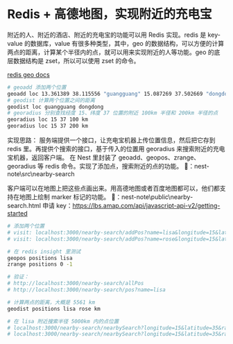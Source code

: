 # Redis + 高德地图，实现附近的充电宝

附近的人、附近的酒店、附近的充电宝的功能可以用 Redis 实现。redis 是 key-value 的数据库，value 有很多种类型，其中，geo 的数据结构，可以方便的计算两点的距离，计算某个半径内的点，就可以用来实现附近的人等功能。geo 的底层数据结构是 zset，所以可以使用 zset 的命令。

[redis geo docs](https://redis.io/docs/latest/develop/data-types/geospatial/)

```sh
# geoadd 添加两个位置
geoadd loc 13.361389 38.115556 "guangguang" 15.087269 37.502669 "dongdong"
# geodist 计算两个位置之间的距离
geodist loc guangguang dongdong
# georadius 分别查找经度 15、纬度 37 位置的附近 100km 半径和 200km 半径的点
georadius loc 15 37 100 km
georadius loc 15 37 200 km
```

实现思路：
服务端提供一个接口，让充电宝机器上传位置信息，然后把它存到 redis 里。再提供个搜索的接口，基于传入的位置用 georadius 来搜索附近的充电宝机器，返回客户端。
在 Nest 里封装了 geoadd、geopos、zrange、georadius 等 redis 命令。实现了添加点，搜索附近的点的功能。
🌰：nest-note\src\nearby-search

客户端可以在地图上把这些点画出来。用高德地图或者百度地图都可以，他们都支持在地图上绘制 marker 标记的功能。
🌰：nest-note\public\nearby-search.html
申请 key：https://lbs.amap.com/api/javascript-api-v2/getting-started

```sh
# 添加两个位置
# visit: localhost:3000/nearby-search/addPos?name=lisa&longitude=15&latitude=35
# visit: localhost:3000/nearby-search/addPos?name=rose&longitude=15&latitude=85

# 在 redis insight 里测试
geopos positions lisa
zrange positions 0 -1

# 验证：
# http://localhost:3000/nearby-search/allPos
# http://localhost:3000/nearby-search/pos?name=lisa

# 计算两点的距离，大概是 5561 km
geodist positions lisa rose km

# 在 lisa 附近搜索半径 5000km 内的点位置
# localhost:3000/nearby-search/nearbySearch?longitude=15&latitude=35&radius=5000
# localhost:3000/nearby-search/nearbySearch?longitude=15&latitude=35&radius=6000
```
